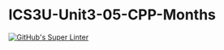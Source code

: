 # ICS3U-Unit3-05-CPP-Months

[![GitHub's Super Linter](https://github.com/sydneykuhn/ICS3U-Unit3-05-CPP-Months/workflows/GitHub's%20Super%20Linter/badge.svg)](https://github.com/sydneykuhn/ICS3U-Unit3-05-CPP-Months/actions)
